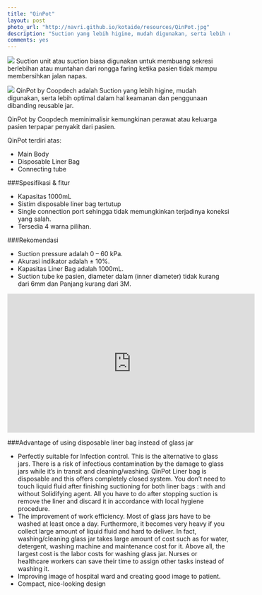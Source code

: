 ```yaml
---
title: "QinPot"
layout: post
photo_url: "http://navri.github.io/kotaide/resources/QinPot.jpg"
description: "Suction yang lebih higine, mudah digunakan, serta lebih optimal dalam hal keamanan dan penggunaan dibanding reusable jar"
comments: yes
---
```

![]({{site.baseurl}}/resources/qinpot-system.png)
Suction unit atau suction biasa digunakan untuk membuang sekresi berlebihan atau muntahan dari rongga faring ketika pasien tidak mampu membersihkan jalan napas.

![]({{site.baseurl}}/resources/QinPotvsjar.png)
QinPot by Coopdech adalah Suction yang lebih higine, mudah digunakan, serta lebih optimal dalam hal keamanan dan penggunaan dibanding reusable jar.

QinPot by Coopdech meminimalisir kemungkinan perawat atau keluarga pasien terpapar penyakit dari pasien.

QinPot terdiri atas:

* Main Body
* Disposable Liner Bag
* Connecting tube

###Spesifikasi & fitur

* Kapasitas 1000mL
* Sistim disposable liner bag tertutup
* Single connection port sehingga tidak memungkinkan terjadinya koneksi yang salah.
* Tersedia 4 warna pilihan.

###Rekomendasi

* Suction pressure adalah 0 – 60 kPa.
* Akurasi indikator adalah ± 10%.
* Kapasitas Liner Bag adalah 1000mL.
* Suction tube ke pasien, diameter dalam (inner diameter) tidak kurang dari 6mm dan Panjang kurang dari 3M.

<iframe width="560" height="315" src="https://www.youtube.com/embed/CAKqxUseTWo" frameborder="0" allowfullscreen></iframe>

###Advantage of using disposable liner bag instead of glass jar
* Perfectly suitable for Infection control. 
This is the alternative to glass jars. There is a risk of infectious contamination by the damage to glass jars while it’s in transit and cleaning/washing.      QinPot Liner bag is disposable and this offers completely closed system. You don’t need to touch liquid fluid after finishing suctioning for both liner bags : with and without Solidifying agent. All you have to do after stopping suction is remove the liner and discard it in accordance with local hygiene procedure. 
* The improvement of work efficiency. 
Most of glass jars have to be washed at least once a day. Furthermore, it becomes very heavy if you collect large amount of liquid fluid and hard to deliver. 
In fact, washing/cleaning glass jar takes large amount of cost such as for water, detergent, washing machine and maintenance cost for it. 
Above all, the largest cost is the labor costs for washing glass jar. 
Nurses or healthcare workers can save their time to assign other tasks instead of washing it. 
* Improving image of hospital ward and creating good image to patient.
* Compact, nice-looking design
